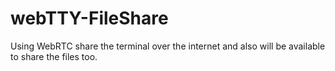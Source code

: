 # webTTY-FileShare
Using WebRTC share the terminal over the internet and also will be available to share the files too.
